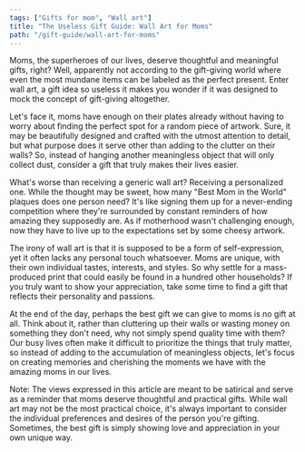 ```yaml
---
tags: ["Gifts for mom", "Wall art"]
title: "The Useless Gift Guide: Wall Art for Moms"
path: "/gift-guide/wall-art-for-moms"
---
```


Moms, the superheroes of our lives, deserve thoughtful and meaningful gifts, right? Well, apparently not according to the gift-giving world where even the most mundane items can be labeled as the perfect present. Enter wall art, a gift idea so useless it makes you wonder if it was designed to mock the concept of gift-giving altogether.

Let's face it, moms have enough on their plates already without having to worry about finding the perfect spot for a random piece of artwork. Sure, it may be beautifully designed and crafted with the utmost attention to detail, but what purpose does it serve other than adding to the clutter on their walls? So, instead of hanging another meaningless object that will only collect dust, consider a gift that truly makes their lives easier.

What's worse than receiving a generic wall art? Receiving a personalized one. While the thought may be sweet, how many "Best Mom in the World" plaques does one person need? It's like signing them up for a never-ending competition where they're surrounded by constant reminders of how amazing they supposedly are. As if motherhood wasn't challenging enough, now they have to live up to the expectations set by some cheesy artwork.

The irony of wall art is that it is supposed to be a form of self-expression, yet it often lacks any personal touch whatsoever. Moms are unique, with their own individual tastes, interests, and styles. So why settle for a mass-produced print that could easily be found in a hundred other households? If you truly want to show your appreciation, take some time to find a gift that reflects their personality and passions.

At the end of the day, perhaps the best gift we can give to moms is no gift at all. Think about it, rather than cluttering up their walls or wasting money on something they don't need, why not simply spend quality time with them? Our busy lives often make it difficult to prioritize the things that truly matter, so instead of adding to the accumulation of meaningless objects, let's focus on creating memories and cherishing the moments we have with the amazing moms in our lives.

Note: The views expressed in this article are meant to be satirical and serve as a reminder that moms deserve thoughtful and practical gifts. While wall art may not be the most practical choice, it's always important to consider the individual preferences and desires of the person you're gifting. Sometimes, the best gift is simply showing love and appreciation in your own unique way.